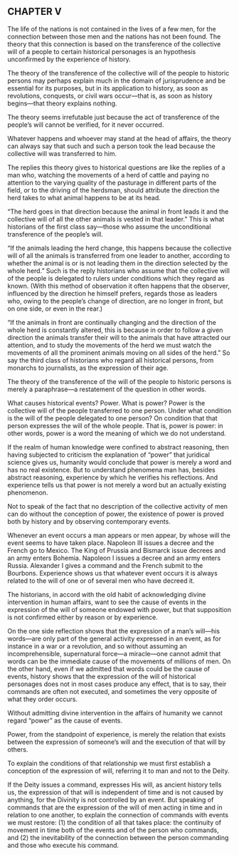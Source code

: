 ## CHAPTER V

The life of the nations is not contained in the lives of a few men, for
the connection between those men and the nations has not been found.
The theory that this connection is based on the transference of the
collective will of a people to certain historical personages is an
hypothesis unconfirmed by the experience of history.

The theory of the transference of the collective will of the people to
historic persons may perhaps explain much in the domain of jurisprudence
and be essential for its purposes, but in its application to history, as
soon as revolutions, conquests, or civil wars occur—that is, as soon as
history begins—that theory explains nothing.

The theory seems irrefutable just because the act of transference of the
people’s will cannot be verified, for it never occurred.

Whatever happens and whoever may stand at the head of affairs, the
theory can always say that such and such a person took the lead because
the collective will was transferred to him.

The replies this theory gives to historical questions are like the
replies of a man who, watching the movements of a herd of cattle and
paying no attention to the varying quality of the pasturage in different
parts of the field, or to the driving of the herdsman, should attribute
the direction the herd takes to what animal happens to be at its head.

“The herd goes in that direction because the animal in front leads
it and the collective will of all the other animals is vested in that
leader.” This is what historians of the first class say—those who assume
the unconditional transference of the people’s will.

“If the animals leading the herd change, this happens because the
collective will of all the animals is transferred from one leader to
another, according to whether the animal is or is not leading them in
the direction selected by the whole herd.” Such is the reply historians
who assume that the collective will of the people is delegated to
rulers under conditions which they regard as known. (With this method
of observation it often happens that the observer, influenced by the
direction he himself prefers, regards those as leaders who, owing to the
people’s change of direction, are no longer in front, but on one side,
or even in the rear.)

“If the animals in front are continually changing and the direction of
the whole herd is constantly altered, this is because in order to follow
a given direction the animals transfer their will to the animals that
have attracted our attention, and to study the movements of the herd
we must watch the movements of all the prominent animals moving on all
sides of the herd.” So say the third class of historians who regard all
historical persons, from monarchs to journalists, as the expression of
their age.

The theory of the transference of the will of the people to historic
persons is merely a paraphrase—a restatement of the question in other
words.

What causes historical events? Power. What is power? Power is the
collective will of the people transferred to one person. Under what
condition is the will of the people delegated to one person? On
condition that that person expresses the will of the whole people. That
is, power is power: in other words, power is a word the meaning of which
we do not understand.

If the realm of human knowledge were confined to abstract reasoning,
then having subjected to criticism the explanation of “power” that
juridical science gives us, humanity would conclude that power is merely
a word and has no real existence. But to understand phenomena man
has, besides abstract reasoning, experience by which he verifies his
reflections. And experience tells us that power is not merely a word but
an actually existing phenomenon.

Not to speak of the fact that no description of the collective activity
of men can do without the conception of power, the existence of power is
proved both by history and by observing contemporary events.

Whenever an event occurs a man appears or men appear, by whose will the
event seems to have taken place. Napoleon III issues a decree and the
French go to Mexico. The King of Prussia and Bismarck issue decrees and
an army enters Bohemia. Napoleon I issues a decree and an army enters
Russia. Alexander I gives a command and the French submit to the
Bourbons. Experience shows us that whatever event occurs it is always
related to the will of one or of several men who have decreed it.

The historians, in accord with the old habit of acknowledging divine
intervention in human affairs, want to see the cause of events in
the expression of the will of someone endowed with power, but that
supposition is not confirmed either by reason or by experience.

On the one side reflection shows that the expression of a man’s will—his
words—are only part of the general activity expressed in an event,
as for instance in a war or a revolution, and so without assuming an
incomprehensible, supernatural force—a miracle—one cannot admit that
words can be the immediate cause of the movements of millions of men.
On the other hand, even if we admitted that words could be the cause
of events, history shows that the expression of the will of historical
personages does not in most cases produce any effect, that is to say,
their commands are often not executed, and sometimes the very opposite
of what they order occurs.

Without admitting divine intervention in the affairs of humanity we
cannot regard “power” as the cause of events.

Power, from the standpoint of experience, is merely the relation that
exists between the expression of someone’s will and the execution of
that will by others.

To explain the conditions of that relationship we must first establish a
conception of the expression of will, referring it to man and not to the
Deity.

If the Deity issues a command, expresses His will, as ancient history
tells us, the expression of that will is independent of time and is not
caused by anything, for the Divinity is not controlled by an event. But
speaking of commands that are the expression of the will of men acting
in time and in relation to one another, to explain the connection of
commands with events we must restore: (1) the condition of all that
takes place: the continuity of movement in time both of the events and
of the person who commands, and (2) the inevitability of the connection
between the person commanding and those who execute his command.





